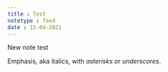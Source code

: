```yaml
---
title : Test
notetype : feed
date : 15-04-2021
---
```

New note test

Emphasis, aka italics, with *asterisks* or _underscores_. 